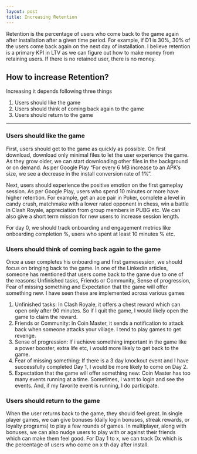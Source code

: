 ```yaml
---
layout: post
title: Increasing Retention
---
```


Retention is the percentage of users who come back to the game again after installation after a given time period. For example, if D1 is 30%, 30% of the users come back again on the next day of installation. I believe retention is a primary KPI in LTV as we can figure out how to make money from retaining users. If there is no retained user, there is no money.

## How to increase Retention? 

Increasing it depends following three things

1. Users should like the game 
2. Users should think of coming back again to the game
3. Users should return to the game 

-----
### Users should like the game

First, users should get to the game as quickly as possible. On first download, download only minimal files to let the user experience the game. As they grow older, we can start downloading other files in the background or on demand. As per Google Play “For every 6 MB increase to an APK’s size, we see a decrease in the install conversion rate of 1%”.

Next, users should experience the positive emotion on the first gameplay session. As per Google Play, users who spend 10 minutes or more have higher retention. For example, get an ace pair in Poker, complete a level in candy crush, matchmake with a lower rated opponent in chess, win a battle in Clash Royale, appreciation from group members in PUBG etc. We can also give a short term mission for new users to increase session length. 

For day 0, we should track onboarding and engagement metrics like onboarding completion %, users who spent at least 10 minutes % etc. 

### Users should think of coming back again to the game

Once a user completes his onboarding and first gamesession, we should focus on bringing back to the game. In one of the Linkedin articles, someone has mentioned that users come back to the game due to one of the reasons: Unfinished tasks, Friends or Community, Sense of progression, Fear of missing something and Expectation that the game will offer something new. I have seen these are implemented across various games

1. Unfinished tasks: In Clash Royale, it offers a chest reward which can open only after 90 minutes. So if I quit the game, I would likely open the game to claim the reward.
2. Friends or Community: In Coin Master, it sends a notification to attack back when someone attacks your village. I tend to play games to get revenge. 
3. Sense of progression: If i achieve something important in the game like a power booster, extra life etc, i would more likely to get back to the game. 
4. Fear of missing something: If there is a 3 day knockout event and I have successfully completed Day 1, I would be more likely to come on Day 2. 
5. Expectation that the game will offer something new: Coin Master has too many events running at a time. Sometimes, I want to login and see the events. And, if my favorite event is running, I do participate.

### Users should return to the game 

When the user returns back to the game, they should feel great. In single player games, we can give bonuses (daily login bonuses, streak rewards, or loyalty programs) to play a few rounds of games. In multiplayer, along with bonuses, we can also nudge users to play with or against their friends which can make them feel good. For Day 1 to x, we can track Dx which is the percentage of users who come on x th day after install.

